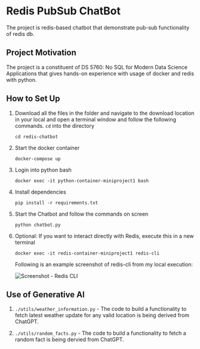 <!-- To preview this file, open it in VS Code, and press Ctrl+Shift+V (on Windows/Linux) or Cmd+Shift+V (on Mac).  -->

# Redis PubSub ChatBot

The project is redis-based chatbot that demonstrate pub-sub functionality of redis db.

## Project Motivation

The project is a constituent of DS 5760: No SQL for Modern Data Science Applications that gives hands-on experience with usage of docker and redis with python.

## How to Set Up

1. Download all the files in the folder and navigate to the download location in your local and open a terminal window and follow the following commands. `cd` into the directory

   `cd redis-chatbot`

2. Start the docker container

   `docker-compose up`

3. Login into python bash

   `docker exec -it python-container-miniproject1 bash`

4. Install dependencies

   `pip install -r requirements.txt`

5. Start the Chatbot and follow the commands on screen

   `python chatbot.py`

6. Optional: If you want to interact directly with Redis, execute this in a new terminal

   `docker exec -it redis-container-miniproject1 redis-cli`

   Following is an example screenshot of redis-cli from my local execution:

   ![Screenshot - Redis CLI](/redis-cli.png)

## Use of Generative AI

1. `./utils/weather_information.py` - The code to build a functionality to fetch latest weather update for any valid location is being derived from ChatGPT.

2. `./utils/random_facts.py` - The code to build a functionality to fetch a random fact is being dervied from ChatGPT.
